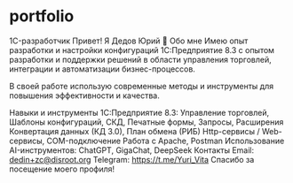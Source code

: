 # portfolio
1C-разработчик
Привет! Я Дедов Юрий 👋
Обо мне
Имею опыт разработки и настройки конфигураций 1С:Предприятие 8.3 с опытом разработки и поддержки решений в области управления торговлей, интеграции и автоматизации бизнес-процессов.

В своей работе использую современные методы и инструменты для повышения эффективности и качества.

Навыки и инструменты
1С:Предприятие 8.3: Управление торговлей, Шаблоны конфигураций, СКД, Печатные формы, Запросы, Расширения
Конвертация данных (КД 3.0), План обмена (РИБ)
Http-сервисы / Web-сервисы, COM-подключение
Работа с Apache, Postman
Использование AI-инструментов: ChatGPT, GigaChat, DeepSeek
Контакты
Email: dedin+zc@disroot.org
Telegram: https://t.me/Yuri_Vita
Спасибо за посещение моего профиля!
